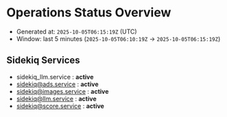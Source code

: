 # Operations Status Overview

- Generated at: `2025-10-05T06:15:19Z` (UTC)
- Window: last 5 minutes (`2025-10-05T06:10:19Z` → `2025-10-05T06:15:19Z`)

## Sidekiq Services
- sidekiq_llm.service : **active**
- sidekiq@ads.service : **active**
- sidekiq@images.service : **active**
- sidekiq@llm.service : **active**
- sidekiq@score.service : **active**

